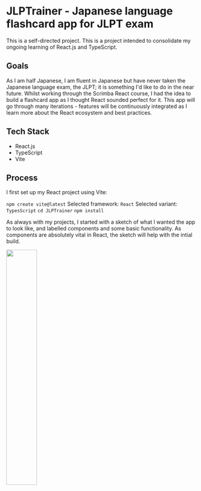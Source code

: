 # JLPTrainer - Japanese language flashcard app for JLPT exam
This is a self-directed project. This is a project intended to consolidate my ongoing learning of React.js and TypeScript.

## Goals
As I am half Japanese, I am fluent in Japanese but have never taken the Japanese language exam, the JLPT; it is something I'd like to do in the near future. Whilst working through the Scrimba React course, I had the idea to build a flashcard app as I thought React sounded perfect for it. This app will go through many iterations - features will be continuously integrated as I learn more about the React ecosystem and best practices. 

## Tech Stack
- React.js
- TypeScript
- Vite

## Process
I first set up my React project using Vite: 

`npm create vite@latest`
Selected framework: `React`
Selected variant: `TypesScript`
`cd JLPTrainer`
`npm install`

As always with my projects, I started with a sketch of what I wanted the app to look like, and labelled components and some basic functionality. As components are absolutely vital in React, the sketch will help with the intial build. 

<img src="https://github.com/user-attachments/assets/30625f37-55e3-4c9e-ac17-1281181c2ce2" width=40% height=40%>

